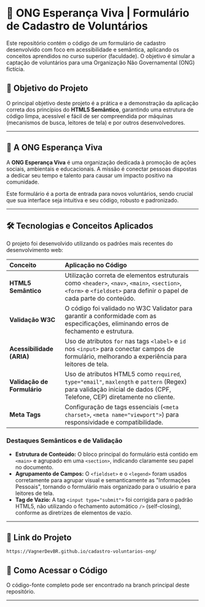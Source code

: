 # 🌿 ONG Esperança Viva | Formulário de Cadastro de Voluntários

Este repositório contém o código de um formulário de cadastro desenvolvido com foco em acessibilidade e semântica, aplicando os conceitos aprendidos no curso superior (faculdade). O objetivo é simular a captação de voluntários para uma Organização Não Governamental (ONG) fictícia.

## 🎯 Objetivo do Projeto

O principal objetivo deste projeto é a prática e a demonstração da aplicação correta dos princípios do **HTML5 Semântico**, garantindo uma estrutura de código limpa, acessível e fácil de ser compreendida por máquinas (mecanismos de busca, leitores de tela) e por outros desenvolvedores.

---

## 💚 A ONG Esperança Viva

A **ONG Esperança Viva** é uma organização dedicada à promoção de ações sociais, ambientais e educacionais. A missão é conectar pessoas dispostas a dedicar seu tempo e talento para causar um impacto positivo na comunidade.

Este formulário é a porta de entrada para novos voluntários, sendo crucial que sua interface seja intuitiva e seu código, robusto e padronizado.

---

## 🛠️ Tecnologias e Conceitos Aplicados

O projeto foi desenvolvido utilizando os padrões mais recentes do desenvolvimento web:

| Conceito | Aplicação no Código |
| :--- | :--- |
| **HTML5 Semântico** | Utilização correta de elementos estruturais como `<header>`, `<nav>`, `<main>`, `<section>`, `<form>` e `<fieldset>` para definir o papel de cada parte do conteúdo. |
| **Validação W3C** | O código foi validado no W3C Validator para garantir a conformidade com as especificações, eliminando erros de fechamento e estrutura. |
| **Acessibilidade (ARIA)** | Uso de atributos `for` nas tags `<label>` e `id` nos `<input>` para conectar campos de formulário, melhorando a experiência para leitores de tela. |
| **Validação de Formulário** | Uso de atributos HTML5 como `required`, `type="email"`, `maxlength` e `pattern` (Regex) para validação inicial de dados (CPF, Telefone, CEP) diretamente no cliente. |
| **Meta Tags** | Configuração de tags essenciais (`<meta charset>`, `<meta name="viewport">`) para responsividade e compatibilidade. |

### Destaques Semânticos e de Validação

* **Estrutura de Conteúdo:** O bloco principal do formulário está contido em `<main>` e agrupado em uma `<section>`, indicando claramente seu papel no documento.
* **Agrupamento de Campos:** O `<fieldset>` e o `<legend>` foram usados corretamente para agrupar visual e semanticamente as "Informações Pessoais", tornando o formulário mais organizado para o usuário e para leitores de tela.
* **Tag de Vazio:** A tag `<input type="submit">` foi corrigida para o padrão HTML5, não utilizando o fechamento automático `/>` (self-closing), conforme as diretrizes de elementos de vazio.

---

## 🔗 Link do Projeto

`https://VagnerDevBR.github.io/cadastro-voluntarios-ong/`

## 📂 Como Acessar o Código

O código-fonte completo pode ser encontrado na branch principal deste repositório.

---

